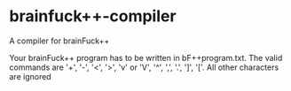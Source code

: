# brainfuck++-compiler
A compiler for brainFuck++

Your brainFuck++ program has to be written in bF++program.txt. 
The valid commands are '+', '-', '<', '>', 'v' or 'V', '^', ',', '.', ']', '['. 
All other characters are ignored

